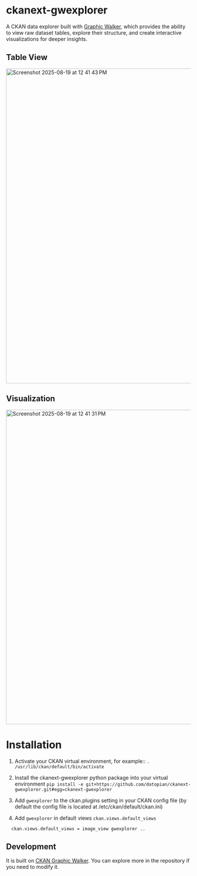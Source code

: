 # ckanext-gwexplorer
A CKAN data explorer built with [Graphic Walker](https://docs.kanaries.net/graphic-walker), which provides the ability to view raw dataset tables, explore their structure, and create interactive visualizations for deeper insights.

## Table View
<img width="1077" height="858" alt="Screenshot 2025-08-19 at 12 41 43 PM" src="https://github.com/user-attachments/assets/a0d8767d-a394-4bd4-a008-276c2c6c4af2" />

## Visualization 
<img width="1049" height="857" alt="Screenshot 2025-08-19 at 12 41 31 PM" src="https://github.com/user-attachments/assets/386fa51a-5b36-48f3-8b52-0d8e3e8dfa71" />

# Installation 

1. Activate your CKAN virtual environment, for example::
`. /usr/lib/ckan/default/bin/activate`

2. Install the ckanext-gwexplorer python package into your virtual environment
   `pip install -e git+https://github.com/datopian/ckanext-gwexplorer.git#egg=ckanext-gwexplorer`

3. Add `gwexplorer` to the ckan.plugins setting in your CKAN config file (by default the config file is located at /etc/ckan/default/ckan.ini)

4. Add `gwexplorer` in default views `ckan.views.default_views`
  ```
    ckan.views.default_views = image_view gwexplorer .. 
  ```


## Development 
It is built on [CKAN Graphic Walker](https://github.com/datopian/ckan-gw-explorer?tab=readme-ov-file#development). You can explore more in the repository if you need to modify it.

